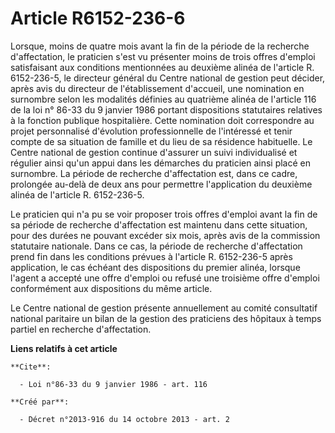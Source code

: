 # Article R6152-236-6

Lorsque, moins de quatre mois avant la fin de la période de la recherche d'affectation, le praticien s'est vu présenter moins
de trois offres d'emploi satisfaisant aux conditions mentionnées au deuxième alinéa de l'article R. 6152-236-5, le directeur
général du Centre national de gestion peut décider, après avis du directeur de l'établissement d'accueil, une nomination en
surnombre selon les modalités définies au quatrième alinéa de l'article 116 de la loi n° 86-33 du 9 janvier 1986 portant
dispositions statutaires relatives à la fonction publique hospitalière. Cette nomination doit correspondre au projet
personnalisé d'évolution professionnelle de l'intéressé et tenir compte de sa situation de famille et du lieu de sa résidence
habituelle. Le Centre national de gestion continue d'assurer un suivi individualisé et régulier ainsi qu'un appui dans les
démarches du praticien ainsi placé en surnombre. La période de recherche d'affectation est, dans ce cadre, prolongée au-delà
de deux ans pour permettre l'application du deuxième alinéa de l'article R. 6152-236-5. 

Le praticien qui n'a pu se voir proposer trois offres d'emploi avant la fin de sa période de recherche d'affectation est
maintenu dans cette situation, pour des durées ne pouvant excéder six mois, après avis de la commission statutaire nationale.
Dans ce cas, la période de recherche d'affectation prend fin dans les conditions prévues à l'article R. 6152-236-5 après
application, le cas échéant des dispositions du premier alinéa, lorsque l'agent a accepté une offre d'emploi ou refusé une
troisième offre d'emploi conformément aux dispositions du même article. 

Le Centre national de gestion présente annuellement au comité consultatif national paritaire un bilan de la gestion des
praticiens des hôpitaux à temps partiel en recherche d'affectation.

**Liens relatifs à cet article**

	**Cite**:

	  - Loi n°86-33 du 9 janvier 1986 - art. 116

	**Créé par**:

	  - Décret n°2013-916 du 14 octobre 2013 - art. 2
